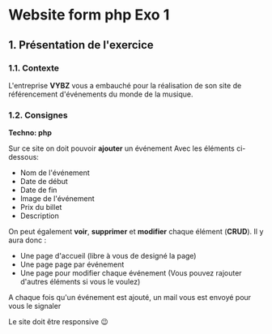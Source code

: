 # Website form php Exo 1

## 1. Présentation de l'exercice

### 1.1. Contexte

L'entreprise **VYBZ** vous a embauché pour la réalisation de son site de référencement d'événements du monde de la musique.

### 1.2. Consignes

**Techno: php**

Sur ce site on doit pouvoir **ajouter** un événement
Avec les éléments ci-dessous:
- Nom de l'événement
- Date de début
- Date de fin
- Image de l'événement
- Prix du billet
- Description

On peut également **voir**, **supprimer** et **modifier** chaque élément (**CRUD**).
Il y aura donc :
- Une page d'accueil (libre à vous de designé la page)
- Une page page par événement 
- Une page pour modifier chaque événement
(Vous pouvez rajouter d'autres éléments si vous le voulez)

A chaque fois qu'un événement est ajouté, un mail vous est envoyé pour vous le signaler

Le site doit être responsive :wink: